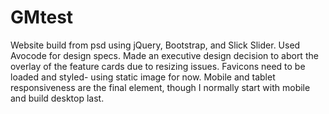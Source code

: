 # GMtest
Website build from psd using jQuery, Bootstrap, and Slick Slider. Used Avocode for design specs. Made an executive design decision to abort the overlay of the feature cards due to resizing issues. Favicons need to be loaded and styled- using static image for now. Mobile and tablet responsiveness are the final element, though I normally start with mobile and build desktop last.
